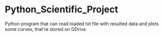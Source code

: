 # Python_Scientific_Project
Python program that can read loaded txt file with resulted data and plots some curves, that're stored on GDrive.
